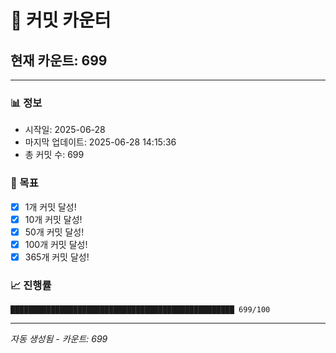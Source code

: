 # 🔢 커밋 카운터

## 현재 카운트: 699

---

### 📊 정보
- 시작일: 2025-06-28
- 마지막 업데이트: 2025-06-28 14:15:36
- 총 커밋 수: 699

### 🎯 목표
- [x] 1개 커밋 달성!
- [x] 10개 커밋 달성!
- [x] 50개 커밋 달성!
- [x] 100개 커밋 달성!
- [x] 365개 커밋 달성!

### 📈 진행률
```
██████████████████████████████████████████████████ 699/100
```

---
*자동 생성됨 - 카운트: 699*
